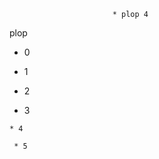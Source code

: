                            * plop 4

plop
* 0 

 * 1
 

  * 2
 

   * 3
 

    * 4
    
     * 5                  
